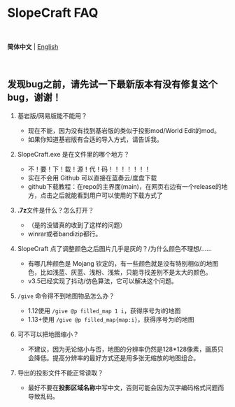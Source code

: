 # SlopeCraft FAQ

<br>

**简体中文** | [English](FAQ_EN.md "FAQ_EN.md")  <!-- lang -->

<br>


## 发现bug之前，请先试一下最新版本有没有修复这个bug，谢谢！

1. 基岩版/网易版能不能用？
   - 现在不能，因为没有找到基岩版的类似于投影mod/World Edit的mod。
   - 如果你知道基岩版有合适的导入方式，请告诉我。

2. SlopeCraft.exe 是在文件里的哪个地方？
   - 不！要！下！载！源！代！码！！！！！！！
   - 实在不会用 Github 可以直接在蓝奏云/度盘下载
   - github下载教程：在repo的主界面(main)，在网页右边有一个release的地方，点击之后就能看到用户可以使用的下载方式了

3. **.7z**文件是什么？怎么打开？
   - （是的没错真的收到了这样的问题）
   - winrar或者bandizip都行。

4. SlopeCraft 点了调整颜色之后图片几乎是灰的？/为什么颜色不理想/……
   - 有哪几种颜色是 Mojang 钦定的，有一些颜色就是没有特别相似的地图色，比如浅蓝、灰蓝、浅粉、浅紫，只能寻找差别不是太大的颜色。
   - v3.5已经实现了抖动/仿色算法，它可以解决这个问题。

5. `/give` 命令得不到地图物品怎么办？
   - 1.12使用 `/give @p filled_map 1 i`，获得序号为i的地图
   - 1.13+使用 `/give @p filled_map{map:i}`，获得序号为i的地图

6. 可不可以把地图缩小？
   - 不建议，因为无论缩小与否，地图的分辨率仍然是128*128像素，画质只会降低。提高分辨率的最好方式还是用多张无缩放的地图组合。

7. 导出的投影文件不能正常读取？
   - 最好不要在**投影区域名称**中写中文，否则可能会因为汉字编码格式问题而导致乱码。
